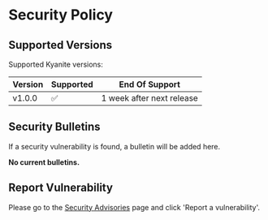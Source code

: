 # Security Policy

## Supported Versions

Supported Kyanite versions:

| Version | Supported          | End Of Support                       |
|---------| ------------------ | ------------------------------------ |
| v1.0.0  | :white_check_mark: | 1 week after next release            |

## Security Bulletins
If a security vulnerability is found, a bulletin will be added here.

**No current bulletins.**

## Report Vulnerability
Please go to the [Security Advisories](https://github.com/Bamboooz/Kyanite/security/advisories) page and click 'Report a vulnerability'.